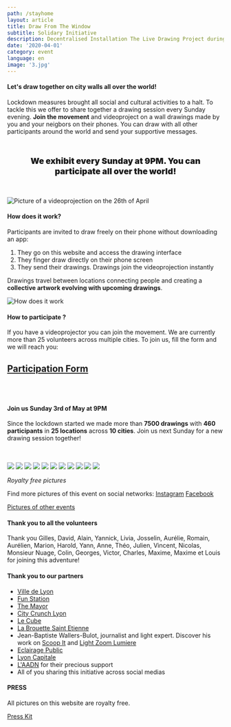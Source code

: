 ```yaml
---
path: /stayhome
layout: article
title: Draw From The Window
subtitle: Solidary Initiative
description: Decentralised Installation The Live Drawing Project during the 2020 lockdown
date: '2020-04-01'
category: event
language: en
image: '3.jpg'
---
```


#### Let's draw together on city walls all over the world!

Lockdown measures brought all social and cultural activities to a halt. To tackle this we offer to share together a drawing session every Sunday evening. **Join the movement** and videoproject on a wall drawings made by you and your neigbors on their phones. You can draw with all other participants around the world and send your supportive messages.

<p style="text-align:center; font-weight:900; font-size:1.2rem; margin-top:3rem; margin-bottom:3rem;">
We exhibit every Sunday at 9PM. You can participate all over the world!
</p>

![Picture of a videoprojection on the 26th of April](26v_4_webw.jpg)

#### How does it work?

Participants are invited to draw freely on their phone without downloading an app:

1. They go on this website and access the drawing interface
2. They finger draw directly on their phone screen
3. They send their drawings. Drawings join the videoprojection instantly

Drawings travel between locations connecting people and creating a **collective artwork evolving with upcoming drawings**.

![How does it work](web-5.jpg)

#### How to participate ?

If you have a videoprojector you can join the movement. We are currently more than 25 volunteers across multiple cities. To join us, fill the form and we will reach you:

## [Participation Form](https://framaforms.org/dessineaveclesvoisins-drawfromthewindow-1585829622)

<br/>
<br/>

#### Join us Sunday 3rd of May at 9PM

Since the lockdown started we made more than **7500 drawings** with **460 participants** in **25 locations** across **10 cities**. Join us next Sunday for a new drawing session together!

<br/>
<br/>

<photo-grid>
<img src="26v_2_webw.jpg"/>
<img src="26v_3_webw.jpg"/>
<img src="26v_1_web.jpg"/>
<img src="26v_6_webw.jpg"/>
<img src="webw-1.jpg"/>
<img src="2020_6_webw.jpg"/>
<img src="26v_5_webw.jpg">
<img src="2020_7_web.jpg"/>
<img src="4.jpg"/>
<img src="2020_4_web.jpg"/>
<img src="3.jpg"/>
</photo-grid>

_Royalty free pictures_

Find more pictures of this event on social networks: [Instagram](https://instagram.com/livedrawingproject) [Facebook](https://facebook.com/TheLiveDrawingProject)

[Pictures of other events](/gallery)

#### Thank you to all the volunteers

Thank you Gilles, David, Alain, Yannick, Livia, Josselin, Aurélie, Romain, Aurélien, Marion, Harold, Yann, Anne, Théo, Julien, Vincent, Nicolas, Monsieur Nuage, Colin, Georges, Victor, Charles, Maxime, Maxime et Louis for joining this adventure!

#### Thank you to our partners

- [Ville de Lyon](https://www.lyon.fr/actualite/culture/dessineaveclesvoisins-le-live-drawing-participatif)
- [Fun Station](https://funstation.fr/)
- [The Mayor](https://www.themayor.eu/en/lyon-citizens-create-giant-paintings-together-in-real-time)
- [City Crunch Lyon](https://lyon.citycrunch.fr/the-live-drawing-project-jouez-a-dessiner-sur-les-murs-avec-vos-voisins/2020/04/19/)
- [Le Cube](https://www.facebook.com/lecube.digitalart/?ref=br_rs)
- [La Brouette Saint Etienne](https://www.facebook.com/la.brouette.de.ouf/)
- Jean-Baptiste Wallers-Bulot, journalist and light expert. Discover his work on [Scoop It](https://www.scoop.it/topic/lumieres-by-jbbulot) and [Light Zoom Lumiere](https://www.lightzoomlumiere.fr/auteur/jeanbaptiste497/)
- [Eclairage Public](http://eclairagepublic.eu/site/confinement-the-live-drawing-project-pour-dessiner-en-lumiere-avec-ses-voisins/)
- [Lyon Capitale](https://www.lyoncapitale.fr/actualite/confinement-participez-a-une-oeuvre-lumineuse-et-dessinee-depuis-chez-vous/)
- [L'AADN](aadn.org/) for their precious support
- All of you sharing this initiative across social medias

#### PRESS

All pictures on this website are royalty free.

[Press Kit](https://drive.google.com/drive/folders/1OAtVA8CTudPPjQpv13f1FJJ6o-Of4Mwa)
